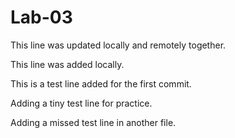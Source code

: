 # Lab-03

This line was updated locally and remotely together.

This line was added locally.


This is a test line added for the first commit.

Adding a tiny test line for practice.

Adding a missed test line in another file.































